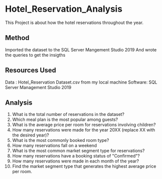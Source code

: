 # Hotel_Reservation_Analysis
This Project is about how the hotel reservations throughout the year.

## Method
Imported the dataset to the SQL Server Mangement Studio 2019
And wrote the queries to get the insigths

## Resources Used
Data : Hotel_Reservation Dataset.csv from my local machine
Software: SQL Server Management Studio 2019
## Analysis
1. What is the total number of reservations in the dataset?
2. Which meal plan is the most popular among guests?
3. What is the average price per room for reservations involving children?
4. How many reservations were made for the year 20XX (replace XX with the desired year)?
5. What is the most commonly booked room type?
6. How many reservations fall on a weekend
7. What is the most common market segment type for reservations?
8. How many reservations have a booking status of "Confirmed"?
9. How many reservations were made in each month of the year?
10. Find the market segment type that generates the highest average price per room.

